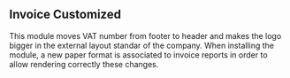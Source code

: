 Invoice Customized
------------------

This module moves VAT number from footer to header and makes the logo bigger in the external layout standar of the company.
When installing the module, a new paper format is associated to invoice reports in order to allow rendering correctly these changes.
